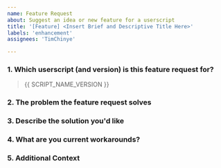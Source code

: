```yaml
---
name: Feature Request
about: Suggest an idea or new feature for a userscript
title: '[Feature] <Insert Brief and Descriptive Title Here>'
labels: 'enhancement'
assignees: 'TimChinye'

---
```


### 1. Which userscript (and version) is this feature request for?
<!-- (Required) Please specify the name and version of the script. Example: "AI Studio Mod (v2.3.2)" -->
> {{ SCRIPT_NAME_VERSION }}

### 2. The problem the feature request solves
<!-- (Optional) A clear and concise description of what the problem is. Example: "I'm always frustrated when..." -->
>

### 3. Describe the solution you'd like
<!-- (Required) A clear and concise description of what you want to happen. What would this feature do and how would it work? -->
>

### 4. What are you current workarounds?
<!-- (Optional) To help others, describe alternate solutions. This may also help with the potential implementation of the idea. -->
>

### 5. Additional Context
<!-- (Optional) Add any other context, mockups, diagrams, screenshots, videos, anything that'll help visualize your idea would be great. -->
>
